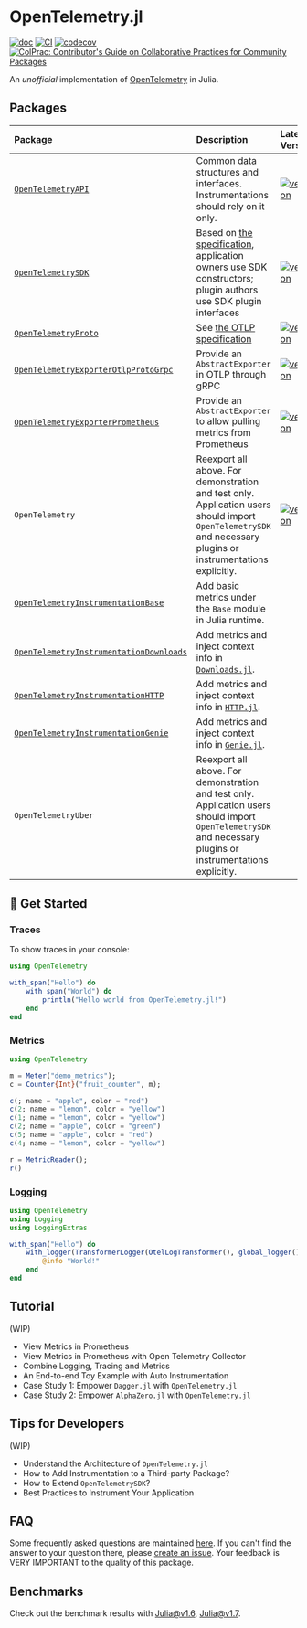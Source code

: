 # OpenTelemetry.jl
[![doc](https://img.shields.io/badge/docs-dev-blue.svg)](https://oolong-dev.github.io/OpenTelemetry.jl/dev)
[![CI](https://github.com/oolong-dev/OpenTelemetry.jl/actions/workflows/CI.yml/badge.svg)](https://github.com/oolong-dev/OpenTelemetry.jl/actions/workflows/CI.yml)
[![codecov](https://codecov.io/gh/oolong-dev/OpenTelemetry.jl/branch/master/graph/badge.svg?token=A3DMIK8K58)](https://codecov.io/gh/oolong-dev/OpenTelemetry.jl)
[![ColPrac: Contributor's Guide on Collaborative Practices for Community Packages](https://img.shields.io/badge/ColPrac-Contributor's%20Guide-blueviolet)](https://github.com/SciML/ColPrac)


An *unofficial* implementation of [OpenTelemetry](https://opentelemetry.io/) in Julia.

## Packages

| Package | Description | Latest Version |
|:--------|:------------|:---------------|
|[`OpenTelemetryAPI`](https://oolong.dev/OpenTelemetry.jl/dev/OpenTelemetryAPI/) | Common data structures and interfaces. Instrumentations should rely on it only. | [![version](https://juliahub.com/docs/OpenTelemetryAPI/version.svg)](https://juliahub.com/ui/Packages/OpenTelemetryAPI/p4SiN) |
| [`OpenTelemetrySDK`](https://oolong.dev/OpenTelemetry.jl/dev/OpenTelemetrySDK/) | Based on [the specification](https://github.com/open-telemetry/opentelemetry-specification/blob/main/specification/overview.md#sdk), application owners use SDK constructors; plugin authors use SDK plugin interfaces| [![version](https://juliahub.com/docs/OpenTelemetrySDK/version.svg)](https://juliahub.com/ui/Packages/OpenTelemetrySDK/NFHPX) |
| [`OpenTelemetryProto`](https://oolong.dev/OpenTelemetry.jl/dev/OpenTelemetryProto/) | See [the OTLP specification](https://github.com/open-telemetry/opentelemetry-specification/blob/main/specification/protocol/README.md) | [![version](https://juliahub.com/docs/OpenTelemetryProto/version.svg)](https://juliahub.com/ui/Packages/OpenTelemetryProto/l1kB4) |
| [`OpenTelemetryExporterOtlpProtoGrpc`](https://oolong.dev/OpenTelemetry.jl/dev/OpenTelemetryExporterOtlpProtoGrpc/) | Provide an `AbstractExporter` in OTLP through gRPC | [![version](https://juliahub.com/docs/OpenTelemetryExporterOtlpProtoGrpc/version.svg)](https://juliahub.com/ui/Packages/OpenTelemetryExporterOtlpProtoGrpc/S0kTL) |
| [`OpenTelemetryExporterPrometheus`](https://oolong.dev/OpenTelemetry.jl/dev/OpenTelemetryExporterPrometheus/) | Provide an `AbstractExporter` to allow pulling metrics from Prometheus |[![version](https://juliahub.com/docs/OpenTelemetryExporterPrometheus/version.svg)](https://juliahub.com/ui/Packages/OpenTelemetryExporterPrometheus/Xma7h) |
|`OpenTelemetry` | Reexport all above. For demonstration and test only. Application users should import `OpenTelemetrySDK` and necessary plugins or instrumentations explicitly. | [![version](https://juliahub.com/docs/OpenTelemetry/version.svg)](https://juliahub.com/ui/Packages/OpenTelemetry/L4aUb) |
| [`OpenTelemetryInstrumentationBase`](https://oolong.dev/OpenTelemetry.jl/dev/OpenTelemetryInstrumentationBase/) | Add basic metrics under the `Base` module in Julia runtime. | |
| [`OpenTelemetryInstrumentationDownloads`](https://oolong.dev/OpenTelemetry.jl/dev/OpenTelemetryInstrumentationDownloads/) | Add metrics and inject context info in [`Downloads.jl`](https://github.com/JuliaLang/Downloads.jl).| |
| [`OpenTelemetryInstrumentationHTTP`](https://oolong.dev/OpenTelemetry.jl/dev/OpenTelemetryInstrumentationHTTP/) | Add metrics and inject context info in [`HTTP.jl`](https://github.com/JuliaWeb/HTTP.jl).| |
| [`OpenTelemetryInstrumentationGenie`](https://oolong.dev/OpenTelemetry.jl/dev/OpenTelemetryInstrumentationGenie/) | Add metrics and inject context info in [`Genie.jl`](https://github.com/GenieFramework/Genie.jl).| |
| `OpenTelemetryUber` | Reexport all above. For demonstration and test only. Application users should import `OpenTelemetrySDK` and necessary plugins or instrumentations explicitly. | |

## 🏹 Get Started

### Traces

To show traces in your console:

```julia
using OpenTelemetry

with_span("Hello") do
    with_span("World") do
        println("Hello world from OpenTelemetry.jl!")
    end
end
```

### Metrics

```julia
using OpenTelemetry

m = Meter("demo_metrics");
c = Counter{Int}("fruit_counter", m);

c(; name = "apple", color = "red")
c(2; name = "lemon", color = "yellow")
c(1; name = "lemon", color = "yellow")
c(2; name = "apple", color = "green")
c(5; name = "apple", color = "red")
c(4; name = "lemon", color = "yellow")

r = MetricReader();
r()

```

### Logging

```julia
using OpenTelemetry
using Logging
using LoggingExtras

with_span("Hello") do
    with_logger(TransformerLogger(OtelLogTransformer(), global_logger())) do
        @info "World!"
    end
end
```

## Tutorial

(WIP)

- View Metrics in Prometheus
- View Metrics in Prometheus with Open Telemetry Collector
- Combine Logging, Tracing and Metrics
- An End-to-end Toy Example with Auto Instrumentation
- Case Study 1: Empower `Dagger.jl` with `OpenTelemetry.jl`
- Case Study 2: Empower `AlphaZero.jl` with `OpenTelemetry.jl`

## Tips for Developers

(WIP)

- Understand the Architecture of `OpenTelemetry.jl`
- How to Add Instrumentation to a Third-party Package?
- How to Extend `OpenTelemetrySDK`?
- Best Practices to Instrument Your Application

## FAQ

Some frequently asked questions are maintained [here](https://oolong.dev/OpenTelemetry.jl/dev/FAQ/). If you can't find the answer to your question there, please [create an issue](https://github.com/oolong-dev/OpenTelemetry.jl/issues). Your feedback is VERY IMPORTANT to the quality of this package.

## Benchmarks

Check out the benchmark results with [Julia@v1.6](https://oolong-dev.github.io/OpenTelemetry.jl/benchmarks/Julia-v1.6/), [Julia@v1.7](https://oolong-dev.github.io/OpenTelemetry.jl/benchmarks/Julia-v1.7/).
